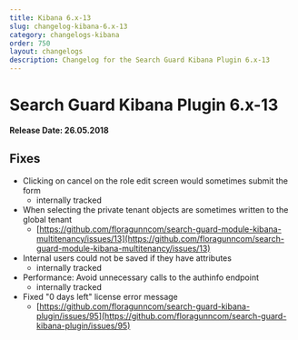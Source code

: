 ```yaml
---
title: Kibana 6.x-13
slug: changelog-kibana-6.x-13
category: changelogs-kibana
order: 750
layout: changelogs
description: Changelog for the Search Guard Kibana Plugin 6.x-13
---
```


<!---
Copryight 2010 floragunn GmbH
-->

# Search Guard Kibana Plugin 6.x-13

**Release Date: 26.05.2018**

## Fixes

* Clicking on cancel on the role edit screen would sometimes submit the form
  * internally tracked 
* When selecting the private tenant objects are sometimes written to the global tenant
  * [https://github.com/floragunncom/search-guard-module-kibana-multitenancy/issues/13](https://github.com/floragunncom/search-guard-module-kibana-multitenancy/issues/13)
* Internal users could not be saved if they have attributes
  * internally tracked 
* Performance: Avoid unnecessary calls to the authinfo endpoint
  * internally tracked 
* Fixed "0 days left" license error message
  * [https://github.com/floragunncom/search-guard-kibana-plugin/issues/95](https://github.com/floragunncom/search-guard-kibana-plugin/issues/95)  
  
